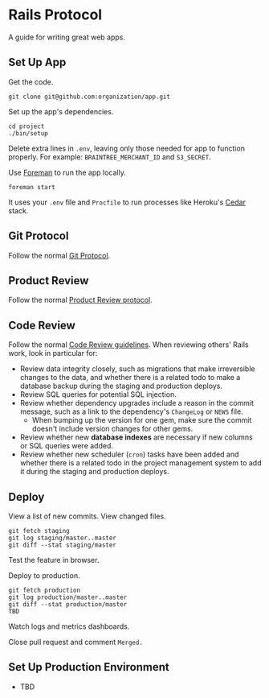 Rails Protocol
==============

A guide for writing great web apps.

Set Up App
----------

Get the code.

    git clone git@github.com:organization/app.git

Set up the app's dependencies.

    cd project
    ./bin/setup

Delete extra lines in `.env`, leaving only those needed for app to function
properly. For example: `BRAINTREE_MERCHANT_ID` and `S3_SECRET`.

Use [Foreman](https://github.com/ddollar/foreman) to run the app locally.

    foreman start

It uses your `.env` file and `Procfile` to run processes
like Heroku's [Cedar](https://devcenter.heroku.com/articles/cedar/) stack.

Git Protocol
------------

Follow the normal [Git Protocol](/protocol/git).

Product Review
--------------

Follow the normal [Product Review protocol](/protocol/product-review).

Code Review
-----------

Follow the normal [Code Review guidelines](/code-review). When reviewing others'
Rails work, look in particular for:

* Review data integrity closely, such as migrations that make irreversible
  changes to the data, and whether there is a related todo to make a database
  backup during the staging and production deploys.
* Review SQL queries for potential SQL injection.
* Review whether dependency upgrades include a reason in the commit message,
  such as a link to the dependency's `ChangeLog` or `NEWS` file.
  * When bumping up the version for one gem, make sure the commit doesn't include
      version changes for other gems.
* Review whether new **database indexes** are necessary if new columns or SQL
  queries were added.
* Review whether new scheduler (`cron`) tasks have been added and whether there
  is a related todo in the project management system to add it during the
  staging and production deploys.

Deploy
------

View a list of new commits. View changed files.

    git fetch staging
    git log staging/master..master
    git diff --stat staging/master

Test the feature in browser.

Deploy to production.

    git fetch production
    git log production/master..master
    git diff --stat production/master
    TBD

Watch logs and metrics dashboards.

Close pull request and comment `Merged.`

Set Up Production Environment
-----------------------------

* TBD
